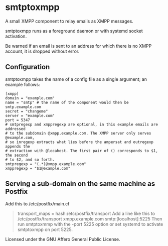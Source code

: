 # smtptoxmpp
A small XMPP component to relay emails as XMPP messages.

smtptoxmpp runs as a foreground daemon or with systemd socket activation.

Be warned if an email is sent to an address for which there is no XMPP account, 
it is dropped without error.

## Configuration
smtptoxmpp takes the name of a config file as a single argument; an example follows:

    [xmpp]
    domain = "example.com"
    name = "smtp" # the name of the component would then be smtp.example.com
    secret = "changeme"
    server = "example.com"
    port = 5347
    # smtpregexp and xmppregexp are optional, in this example emails are addressed
    # to the subdomain @xmpp.example.com. The XMPP server only serves @example.com,
    # so inregexp extracts what lies before the ampersat and outregexp appends the
    # extraction with @locahost. The first pair of () corresponds to $1, the second
    # to $2, and so forth.
    smtpregexp = "(.*)@xmpp.example.com"
    xmppregexp = "$1@example.com"

## Serving a sub-domain on the same machine as Postfix
Add this to /etc/postfix/main.cf
> transport_maps = hash:/etc/postfix/transport
Add a line like this to /etc/postfix/transport
> xmpp.example.com       smtp:[localhost]:5225
Then run smtptoxmmp with the -port 5225 option or set systemd to activate smtptoxmpp 
on port 5225.


Licensed under the GNU Affero General Public License.
